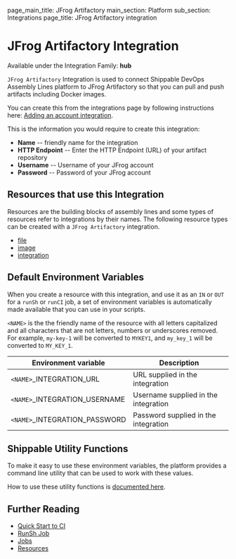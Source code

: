 page_main_title: JFrog Artifactory
main_section: Platform
sub_section: Integrations
page_title: JFrog Artifactory integration

# JFrog Artifactory Integration

Available under the Integration Family: **hub**

`JFrog Artifactory` Integration is used to connect Shippable DevOps Assembly Lines platform to JFrog Artifactory so that you can pull and push artifacts including Docker images.

You can create this from the integrations page by following instructions here: [Adding an account integration](/platform/management/integrations/#adding-an-account-integration).

This is the information you would require to create this integration:

* **Name** -- friendly name for the integration
* **HTTP Endpoint** -- Enter the HTTP Endpoint (URL) of your artifact repository
* **Username** -- Username of your JFrog account
* **Password** -- Password of your JFrog account

## Resources that use this Integration
Resources are the building blocks of assembly lines and some types of resources refer to integrations by their names. The following resource types can be created with a `JFrog Artifactory` integration.

* [file](/platform/workflow/resource/file)
* [image](/platform/workflow/resource/image)
* [integration](/platform/workflow/resource/integration)

## Default Environment Variables
When you create a resource with this integration, and use it as an `IN` or `OUT` for a `runSh` or `runCI` job, a set of environment variables is automatically made available that you can use in your scripts.

`<NAME>` is the the friendly name of the resource with all letters capitalized and all characters that are not letters, numbers or underscores removed. For example, `my-key-1` will be converted to `MYKEY1`, and `my_key_1` will be converted to `MY_KEY_1`.

| Environment variable						| Description      |
| ------			 							|----------------- |
| `<NAME>`\_INTEGRATION\_URL				| URL supplied in the integration |
| `<NAME>`\_INTEGRATION\_USERNAME			| Username supplied in the integration |
| `<NAME>`\_INTEGRATION\_PASSWORD			| Password supplied in the integration |

## Shippable Utility Functions
To make it easy to use these environment variables, the platform provides a command line utility that can be used to work with these values.

How to use these utility functions is [documented here](/platform/tutorial/workflow/using-shipctl).

## Further Reading
* [Quick Start to CI](/getting-started/ci-sample)
* [RunSh Job](/platform/workflow/job/runsh)
* [Jobs](/platform/workflow/job/overview)
* [Resources](/platform/workflow/resource/overview)

